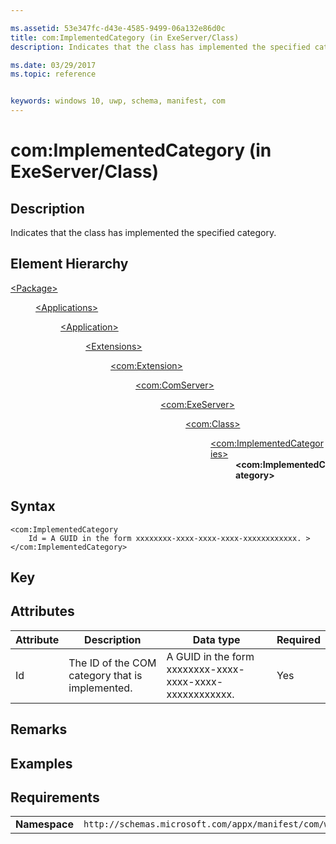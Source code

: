 ```yaml
---

ms.assetid: 53e347fc-d43e-4585-9499-06a132e86d0c
title: com:ImplementedCategory (in ExeServer/Class)
description: Indicates that the class has implemented the specified category.

ms.date: 03/29/2017
ms.topic: reference


keywords: windows 10, uwp, schema, manifest, com
---
```


# com:ImplementedCategory (in ExeServer/Class)

## Description
Indicates that the class has implemented the specified category.

## Element Hierarchy
<dl>
<dt><a href="element-package.md">&lt;Package&gt;</a></dt>
<dd>
<dl>
<dt><a href="element-applications.md">&lt;Applications&gt;</a></dt>
<dd>
<dl>
<dt><a href="element-application.md">&lt;Application&gt;</a></dt>
<dd>
<dl>
<dt><a href="element-1-extensions.md">&lt;Extensions&gt;</a></dt>
<dd>
<dl>
<dt><a href="element-com-extension.md">&lt;com:Extension&gt;</a></dt>
<dd>
<dl>
<dt><a href="element-com-comserver.md">&lt;com:ComServer&gt;</a></dt>
<dd>
<dl>
<dt><a href="element-com-exeserver.md">&lt;com:ExeServer&gt;</a></dt>
<dd>
<dl>
<dt><a href="element-com-exeserver-class.md">&lt;com:Class&gt;</a></dt>
<dd>
<dl>
<dt><a href="element-com-exe-implementedcategories.md">&lt;com:ImplementedCategories&gt;</a></dt>
<dd><b>&lt;com:ImplementedCategory&gt;</b></dd>
</dl>
</dd>
</dl>
</dd>
</dl>
</dd>
</dl>
</dd>
</dl>
</dd>
</dl>
</dd>
</dl>
</dd>
</dl>
</dd>
</dl>



## Syntax
```syntax
<com:ImplementedCategory
    Id = A GUID in the form xxxxxxxx-xxxx-xxxx-xxxx-xxxxxxxxxxxx. >
</com:ImplementedCategory>
```

## Key

## Attributes 

| Attribute | Description | Data type | Required |
|-----------|-------------|-----------|----------|
| Id | The ID of the COM category that is implemented. | A GUID in the form xxxxxxxx-xxxx-xxxx-xxxx-xxxxxxxxxxxx. | Yes |

## Remarks

## Examples

## Requirements
|               |                                                             |
|---------------|-------------------------------------------------------------|
| **Namespace** | `http://schemas.microsoft.com/appx/manifest/com/windows10` |